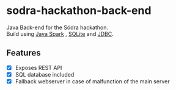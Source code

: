 # sodra-hackathon-back-end
Java Back-end for the Södra hackathon.
</br>
Build using [Java Spark](http://sparkjava.com/) , [SQLite](https://www.sqlite.org/) and [JDBC](http://www.oracle.com/technetwork/java/javase/jdbc/index.html).

## Features
- [x] Exposes REST API
- [x] SQL database included
- [x] Fallback webserver in case of malfunction of the main server
